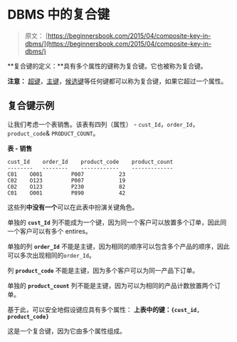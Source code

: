 # DBMS 中的复合键

> 原文： [https://beginnersbook.com/2015/04/composite-key-in-dbms/](https://beginnersbook.com/2015/04/composite-key-in-dbms/)

**复合键的定义：**具有多个属性的键称为复合键。它也被称为复合键。

**注意：** [超键](https://beginnersbook.com/2015/04/super-key-in-dbms/)，[主键](https://beginnersbook.com/2015/04/primary-key-in-dbms/)，[候选键](https://beginnersbook.com/2015/04/candidate-key-in-dbms/)等任何键都可以称为复合键，如果它超过一个属性。

## 复合键示例

让我们考虑一个表销售。该表有四列（属性） - `cust_Id`，`order_Id`，`product_code`&amp; `PRODUCT_COUNT`。

**表 - 销售**

```
cust_Id    order_Id    product_code    product_count
--------   --------    ------------    -------------
C01	   O001         P007           23
C02	   O123	        P007           19
C02	   O123	        P230           82
C01	   O001	        P890           42
```

这些列**中没有一个**可以在此表中扮演关键角色。

单独的 **`cust_Id`** 列不能成为一个键，因为同一个客户可以放置多个订单，因此同一个客户可以有多个 entires。

单独的列 **`order_Id`** 不能是主键，因为相同的顺序可以包含多个产品的顺序，因此可以多次出现相同的`order_Id`。

列 **`product_code`** 不能是主键，因为多个客户可以为同一产品下订单。

单独的 **`product_count`** 列不能是主键，因为可以为相同的产品计数放置两个订单。

基于此，可以安全地假设键应具有多个属性：
**上表中的键：`{cust_id, product_code}`**

这是一个复合键，因为它由多个属性组成。